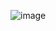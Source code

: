 ![image](https://github.com/rolando1803/Joomla-4---crear-sitio-web/assets/55965131/1234418d-379e-4451-8197-3df82ce052bf)
